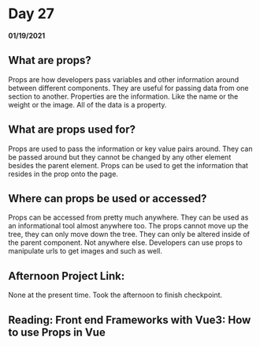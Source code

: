 # Day 27
__01/19/2021__

## What are props?

Props are how developers pass variables and other information around between different components. They are useful for passing data from one section to another. Properties are the information. Like the name or the weight or the image. All of the data is a property.


## What are props used for?

Props are used to pass the information or key value pairs around. They can be passed around but they cannot be changed by any other element besides the parent element. Props can be used to get the information that resides in the prop onto the page.


## Where can props be used or accessed?

Props can be accessed from pretty much anywhere. They can be used as an informational tool almost anywhere too. The props cannot move up the tree, they can only move down the tree. They can only be altered inside of the parent component. Not anywhere else. Developers can use props to manipulate urls to get images and such as well.


## Afternoon Project Link:

None at the present time. Took the afternoon to finish checkpoint.


## Reading: Front end Frameworks with Vue3: How to use Props in Vue